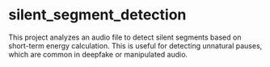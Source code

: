 # silent_segment_detection
This project analyzes an audio file to detect silent segments based on short-term energy calculation. This is useful for detecting unnatural pauses, which are common in deepfake or manipulated audio.
